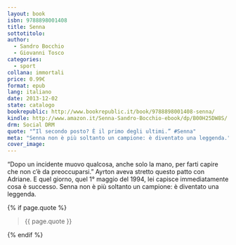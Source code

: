 ```yaml
---
layout: book
isbn: 9788898001408
title: Senna
sottotitolo:
author:
  - Sandro Bocchio
  - Giovanni Tosco
categories:
  - sport
collana: immortali
price: 0.99€
format: epub
lang: italiano
date: 2013-12-02
state: catalogo
bookrepublic: http://www.bookrepublic.it/book/9788898001408-senna/
kindle: http://www.amazon.it/Senna-Sandro-Bocchio-ebook/dp/B00H25DW8S/
drm: Social DRM
quote: "“Il secondo posto? È il primo degli ultimi.” #Senna"
meta: "Senna non è più soltanto un campione: è diventato una leggenda."
cover_image:
---
```

“Dopo un incidente muovo qualcosa, anche solo la mano, per farti capire che non c’è da preoccuparsi.” Ayrton aveva stretto questo patto con Adriane. E quel giorno, quel 1° maggio del 1994, lei capisce immediatamente cosa è successo. Senna non è più soltanto un campione: è diventato una leggenda.

{% if page.quote %}
<blockquote>
    {{ page.quote }}
</blockquote>
{% endif %}